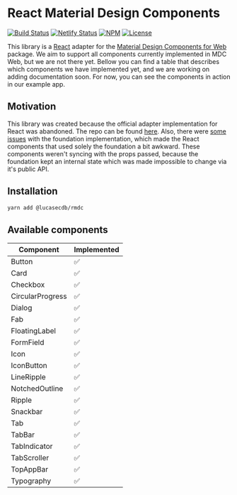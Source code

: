 # React Material Design Components

[![Build Status](https://img.shields.io/travis/com/lucasecdb/rmdc/master?style=flat-square)](https://travis-ci.com/lucasecdb/rmdc)
[![Netlify Status](https://api.netlify.com/api/v1/badges/5f036b38-0b63-4a07-a69f-697887831e26/deploy-status)](https://app.netlify.com/sites/rmdc/deploys)
[![NPM](https://img.shields.io/npm/v/@lucasecdb/rmdc?style=flat-square)](https://www.npmjs.com/package/@lucasecdb/rmdc)
[![License](https://img.shields.io/github/license/lucasecdb/rmdc?style=flat-square)](https://github.com/lucasecdb/rmdc/blob/master/LICENSE)

This library is a [React](https://reactjs.org) adapter for the [Material Design Components for Web](https://github.com/material-components/material-components-web) package.
We aim to support all components currently implemented in MDC Web, but we are not there yet. Bellow you can find a table
that describes which components we have implemented yet, and we are working on adding documentation soon. For now, you can
see the components in action in our example app.

## Motivation

This library was created because the official adapter implementation for React was abandoned. The repo can be found [here](https://github.com/material-components/material-components-web-react).
Also, there were [some issues](https://github.com/material-components/material-components-web/issues/4357) with the foundation
implementation, which made the React components that used solely the foundation a bit awkward. These components weren't syncing
with the props passed, because the foundation kept an internal state which was made impossible to change via it's public API.

## Installation

```sh
yarn add @lucasecdb/rmdc
```

## Available components

| Component | Implemented |
| --- | --- |
| Button | ✅ |
| Card | ✅ |
| Checkbox | ✅ |
| CircularProgress | ✅ |
| Dialog | ✅ |
| Fab | ✅ |
| FloatingLabel | ✅ |
| FormField | ✅ |
| Icon | ✅ |
| IconButton | ✅ |
| LineRipple | ✅ |
| NotchedOutline | ✅ |
| Ripple | ✅ |
| Snackbar | ✅ |
| Tab | ✅ |
| TabBar | ✅ |
| TabIndicator | ✅ |
| TabScroller | ✅ |
| TopAppBar | ✅ |
| Typography | ✅ |
